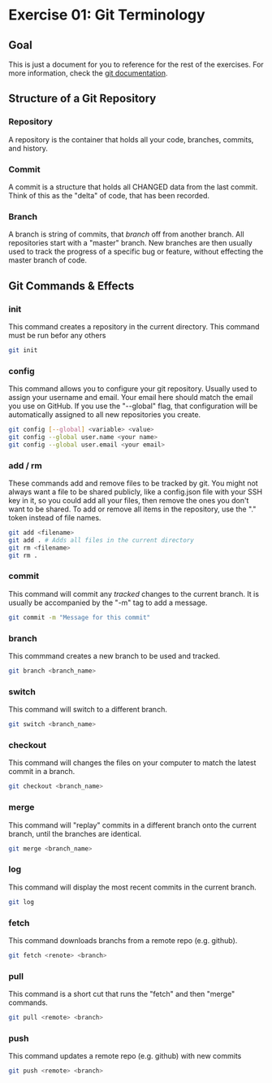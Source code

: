 # Exercise 01: Git Terminology

## Goal

This is just a document for you to reference for the rest of the exercises. For more information, check the [git documentation](https://git-scm.com/docs).

## Structure of a Git Repository

### Repository

A repository is the container that holds all your code, branches, commits, and history.

### Commit

A commit is a structure that holds all CHANGED data from the last commit.  Think of this as the "delta" of code, that has been recorded.

### Branch

A branch is string of commits, that _branch_ off from another branch.  All repositories start with a "master" branch.  New branches are then usually used to track the progress of a specific bug or feature, without effecting the master branch of code.

## Git Commands & Effects

### init

This command creates a repository in the current directory.  This command must be run befor any others

```bash
git init
```

### config

This command allows you to configure your git repository.  Usually used to assign your username and email.  Your email here should match the email you use on GitHub.  If you use the "--global" flag, that configuration will be automatically assigned to all new repositories you create.

```bash
git config [--global] <variable> <value>
git config --global user.name <your name>
git config --global user.email <your email>
```

### add / rm

These commands add and remove files to be tracked by git.  You might not always want a file to be shared publicly, like a config.json file with your SSH key in it, so you could add all your files, then remove the ones you don't want to be shared.  To add or remove all items in the repository, use the "." token instead of file names.

```bash
git add <filename>
git add . # Adds all files in the current directory
git rm <filename>
git rm .
```

### commit 

This command will commit any _tracked_ changes to the current branch.  It is usually be accompanied by the "-m" tag to add a message.

```bash
git commit -m "Message for this commit"
```

### branch

This commmand creates a new branch to be used and tracked.

```bash
git branch <branch_name>
```

### switch

This command will switch to a different branch.

```bash
git switch <branch_name>
```

### checkout

This command will changes the files on your computer to match the latest commit in a branch.

```bash
git checkout <branch_name>
```

### merge

This command will "replay" commits in a different branch onto the current branch, until the branches are identical.

```bash
git merge <branch_name>
```

### log

This command will display the most recent commits in the current branch.

```bash
git log
```

### fetch

This command downloads branchs from a remote repo (e.g. github).

```bash
git fetch <renote> <branch>
```

### pull

This command is a short cut that runs the "fetch" and then "merge" commands.

```bash
git pull <remote> <branch>
```

### push

This command updates a remote repo (e.g. github) with new commits

```bash
git push <remote> <branch>
```
